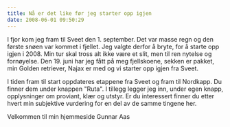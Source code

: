 ```yaml
---
title: Nå er det like før jeg starter opp igjen
date: 2008-06-01 09:50:29
---
```


I fjor kom jeg fram til Sveet den 1. september. Det var masse regn og den første snøen var kommet i fjellet. Jeg valgte derfor å bryte, for å starte opp igjen i 2008. Min tur skal tross alt ikke være et slit, men til ren nytelse og fornøyelse. Den 19. juni har jeg fått på meg fjellskoene, sekken er pakket, min Golden retriever, Najax er med og vi starter opp igjen fra Sveet.

I tiden fram til start oppdateres etappene fra Sveet og fram til Nordkapp. Du finner dem under knappen "Ruta". I tillegg legger jeg inn, under egen knapp, opplysninger om proviant, klær og utstyr. Er du interessert finner du etter hvert min subjektive vurdering for en del av de samme tingene her.

Velkommen til min hjemmeside
Gunnar Aas
